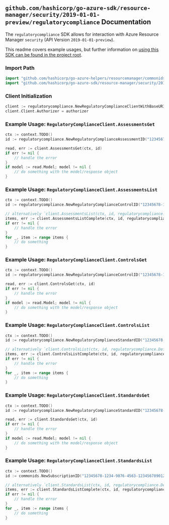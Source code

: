 
## `github.com/hashicorp/go-azure-sdk/resource-manager/security/2019-01-01-preview/regulatorycompliance` Documentation

The `regulatorycompliance` SDK allows for interaction with Azure Resource Manager `security` (API Version `2019-01-01-preview`).

This readme covers example usages, but further information on [using this SDK can be found in the project root](https://github.com/hashicorp/go-azure-sdk/tree/main/docs).

### Import Path

```go
import "github.com/hashicorp/go-azure-helpers/resourcemanager/commonids"
import "github.com/hashicorp/go-azure-sdk/resource-manager/security/2019-01-01-preview/regulatorycompliance"
```


### Client Initialization

```go
client := regulatorycompliance.NewRegulatoryComplianceClientWithBaseURI("https://management.azure.com")
client.Client.Authorizer = authorizer
```


### Example Usage: `RegulatoryComplianceClient.AssessmentsGet`

```go
ctx := context.TODO()
id := regulatorycompliance.NewRegulatoryComplianceAssessmentID("12345678-1234-9876-4563-123456789012", "regulatoryComplianceStandardName", "regulatoryComplianceControlName", "regulatoryComplianceAssessmentName")

read, err := client.AssessmentsGet(ctx, id)
if err != nil {
	// handle the error
}
if model := read.Model; model != nil {
	// do something with the model/response object
}
```


### Example Usage: `RegulatoryComplianceClient.AssessmentsList`

```go
ctx := context.TODO()
id := regulatorycompliance.NewRegulatoryComplianceControlID("12345678-1234-9876-4563-123456789012", "regulatoryComplianceStandardName", "regulatoryComplianceControlName")

// alternatively `client.AssessmentsList(ctx, id, regulatorycompliance.DefaultAssessmentsListOperationOptions())` can be used to do batched pagination
items, err := client.AssessmentsListComplete(ctx, id, regulatorycompliance.DefaultAssessmentsListOperationOptions())
if err != nil {
	// handle the error
}
for _, item := range items {
	// do something
}
```


### Example Usage: `RegulatoryComplianceClient.ControlsGet`

```go
ctx := context.TODO()
id := regulatorycompliance.NewRegulatoryComplianceControlID("12345678-1234-9876-4563-123456789012", "regulatoryComplianceStandardName", "regulatoryComplianceControlName")

read, err := client.ControlsGet(ctx, id)
if err != nil {
	// handle the error
}
if model := read.Model; model != nil {
	// do something with the model/response object
}
```


### Example Usage: `RegulatoryComplianceClient.ControlsList`

```go
ctx := context.TODO()
id := regulatorycompliance.NewRegulatoryComplianceStandardID("12345678-1234-9876-4563-123456789012", "regulatoryComplianceStandardName")

// alternatively `client.ControlsList(ctx, id, regulatorycompliance.DefaultControlsListOperationOptions())` can be used to do batched pagination
items, err := client.ControlsListComplete(ctx, id, regulatorycompliance.DefaultControlsListOperationOptions())
if err != nil {
	// handle the error
}
for _, item := range items {
	// do something
}
```


### Example Usage: `RegulatoryComplianceClient.StandardsGet`

```go
ctx := context.TODO()
id := regulatorycompliance.NewRegulatoryComplianceStandardID("12345678-1234-9876-4563-123456789012", "regulatoryComplianceStandardName")

read, err := client.StandardsGet(ctx, id)
if err != nil {
	// handle the error
}
if model := read.Model; model != nil {
	// do something with the model/response object
}
```


### Example Usage: `RegulatoryComplianceClient.StandardsList`

```go
ctx := context.TODO()
id := commonids.NewSubscriptionID("12345678-1234-9876-4563-123456789012")

// alternatively `client.StandardsList(ctx, id, regulatorycompliance.DefaultStandardsListOperationOptions())` can be used to do batched pagination
items, err := client.StandardsListComplete(ctx, id, regulatorycompliance.DefaultStandardsListOperationOptions())
if err != nil {
	// handle the error
}
for _, item := range items {
	// do something
}
```
